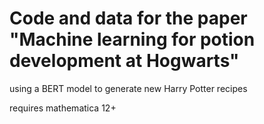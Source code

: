 # Code and data for the paper "Machine learning for potion development at Hogwarts"

using a BERT model to generate new Harry Potter recipes

requires mathematica 12+
